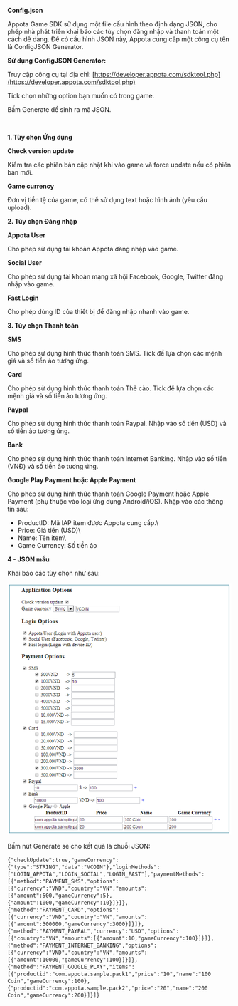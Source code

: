 **Config.json**

Appota Game SDK sử dụng một file cấu hình theo định dạng JSON, cho phép
nhà phát triển khai báo các tùy chọn đăng nhập và thanh toán một cách dễ
dàng. Để có cấu hình JSON này, Appota cung cấp một công cụ tên là
ConfigJSON Generator.

**Sử dụng ConfigJSON Generator:**

Truy cập công cụ tại địa chỉ:
[https://developer.appota.com/sdktool.php](https://developer.appota.com/sdktool.php)

Tick chọn những option bạn muốn có trong game.

Bấm Generate để sinh ra mã JSON.

 

**1. Tùy chọn Ứng dụng**

**Check version update**

Kiểm tra các phiên bản cập nhật khi vào game và force update nếu có
phiên bản mới.

**Game currency**

Đơn vị tiền tệ của game, có thể sử dụng text hoặc hình ảnh (yêu cầu
upload).

**2. Tùy chọn Đăng nhập**

**Appota User**

Cho phép sử dụng tài khoản Appota đăng nhập vào game.

**Social User**

Cho phép sử dụng tài khoản mạng xã hội Facebook, Google, Twitter đăng
nhập vào game.

**Fast Login**

Cho phép dùng ID của thiết bị để đăng nhập nhanh vào game.

**3. Tùy chọn Thanh toán**

**SMS**

Cho phép sử dụng hình thức thanh toán SMS. Tick để lựa chọn các mệnh giá
và số tiền ảo tương ứng.

**Card**

Cho phép sử dụng hình thức thanh toán Thẻ cào. Tick để lựa chọn các mệnh
giá và số tiền ảo tương ứng.

**Paypal**

Cho phép sử dụng hình thức thanh toán Paypal. Nhập vào số tiền (USD) và
số tiền ảo tương ứng.

**Bank**

Cho phép sử dụng hình thức thanh toán Internet Banking. Nhập vào số tiền
(VNĐ) và số tiền ảo tương ứng.

**Google Play Payment hoặc Apple Payment**

Cho phép sử dụng hình thức thanh toán Google Payment hoặc Apple Payment
(phụ thuộc vào loại ứng dụng Android/iOS). Nhập vào các thông tin sau:

- ProductID: Mã IAP item được Appota cung cấp.\
 - Price: Giá tiền (USD)\
 - Name: Tên item\
 - Game Currency: Số tiền ảo

**4 - JSON mẫu**

Khai báo các tùy chọn như sau:

![](json_sample.png)

Bấm nút Generate sẽ cho kết quả là chuỗi JSON:

    {"checkUpdate":true,"gameCurrency":{"type":"STRING","data":"VCOIN"},"loginMethods":["LOGIN_APPOTA","LOGIN_SOCIAL","LOGIN_FAST"],"paymentMethods":[{"method":"PAYMENT_SMS","options":[{"currency":"VND","country":"VN","amounts":[{"amount":500,"gameCurrency":5},{"amount":1000,"gameCurrency":10}]}]},{"method":"PAYMENT_CARD","options":[{"currency":"VND","country":"VN","amounts":[{"amount":300000,"gameCurrency":3000}]}]},{"method":"PAYMENT_PAYPAL","currency":"USD","options":[{"country":"VN","amounts":[{"amount":10,"gameCurrency":100}]}]},{"method":"PAYMENT_INTERNET_BANKING","options":[{"currency":"VND","country":"VN","amounts":[{"amount":10000,"gameCurrency":100}]}]},{"method":"PAYMENT_GOOGLE_PLAY","items":[{"productid":"com.appota.sample.pack1","price":"10","name":"100 
    Coin","gameCurrency":100},{"productid":"com.appota.sample.pack2","price":"20","name":"200 
    Coin","gameCurrency":200}]}]}
